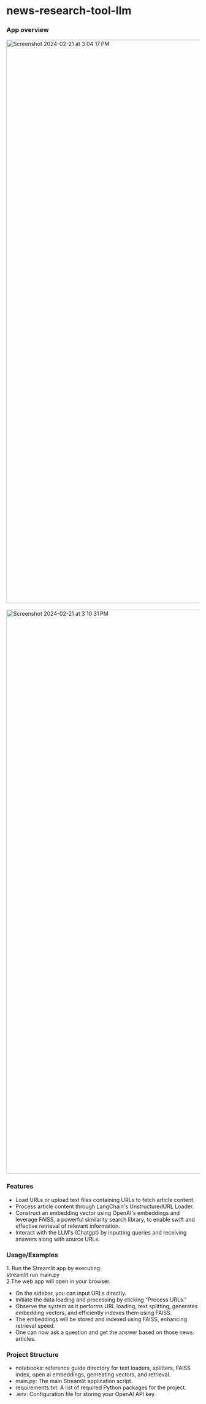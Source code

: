 # news-research-tool-llm
<h3>App overview</h3>
<img width="1468" alt="Screenshot 2024-02-21 at 3 04 17 PM" src="https://github.com/bowtruckle30/news-research-tool-llm/assets/25841184/b92459b1-d6b8-4a9b-ad52-e121f048d666">
<br>
<br>

<img width="1470" alt="Screenshot 2024-02-21 at 3 10 31 PM" src="https://github.com/bowtruckle30/news-research-tool-llm/assets/25841184/38c1e21b-67a8-407b-83d0-19f37d128b7e">



<h3>Features</h3>
<ul>
<li>Load URLs or upload text files containing URLs to fetch article content.</li>
<li>Process article content through LangChain's UnstructuredURL Loader.</li>
<li>Construct an embedding vector using OpenAI's embeddings and leverage FAISS, a powerful similarity search library, to enable swift and effective retrieval of relevant information.</li>
<li>Interact with the LLM's (Chatgpt) by inputting queries and receiving answers along with source URLs.</li>
</ul>

<h3>Usage/Examples</h3>
1. Run the Streamlit app by executing: <br>
streamlit run main.py

<br>
2.The web app will open in your browser.

<ul>
<li>On the sidebar, you can input URLs directly.</li>

<li>Initiate the data loading and processing by clicking "Process URLs."</li>

<li>Observe the system as it performs URL loading, text splitting, generates embedding vectors, and efficiently indexes them using FAISS.</li>

<li>The embeddings will be stored and indexed using FAISS, enhancing retrieval speed.</li>

<li>One can now ask a question and get the answer based on those news articles.</li>
</ul>

<h3>Project Structure </h3>
<ul>
<li>notebooks: reference guide directory for text loaders, splitters, FAISS index, open ai embeddings, genreating vectors, and retrieval.</li>
<li>main.py: The main Streamlit application script.</li>
<li>requirements.txt: A list of required Python packages for the project.</li>
<li>.env: Configuration file for storing your OpenAI API key.</li>
</ul>
